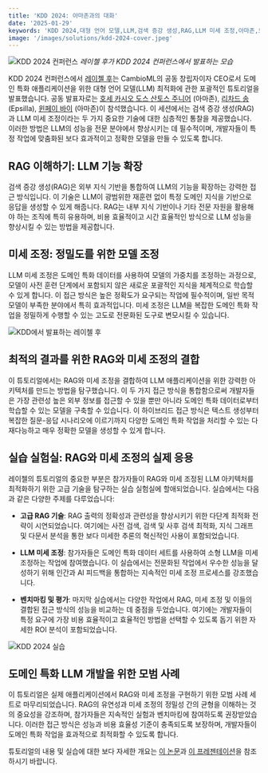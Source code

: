 ```yaml
---
title: 'KDD 2024: 아마존과의 대화'
date: '2025-01-29'
keywords: 'KDD 2024,대형 언어 모델,LLM,검색 증강 생성,RAG,LLM 미세 조정,아마존,도메인 특화 AI,기계 학습,컨퍼런스'
image: '/images/solutions/kdd-2024-cover.jpeg'
---
```


![KDD 2024 컨퍼런스](/images/solutions/kdd-2024-cover.jpeg)
_레이첼 후가 KDD 2024 컨퍼런스에서 발표하는 모습_

KDD 2024 컨퍼런스에서 [레이첼 후](https://www.linkedin.com/in/rachelsonghu/)는 CambioML의 공동 창립자이자 CEO로서 도메인 특화 애플리케이션을 위한 대형 언어 모델(LLM) 최적화에 관한 포괄적인 튜토리얼을 발표했습니다. 공동 발표자로는 [호세 카시오 도스 산토스 주니어](https://www.linkedin.com/in/jcassiojr/) (아마존), [리차드 송](https://www.linkedin.com/in/renchu-richard-song-a4099247/) (Epsilla), [윈페이 바이](https://www.linkedin.com/in/yunfei-felix-bai-909b861/) (아마존)이 참석했습니다. 이 세션에서는 검색 증강 생성(RAG)과 LLM 미세 조정이라는 두 가지 중요한 기술에 대한 심층적인 통찰을 제공했습니다. 이러한 방법은 LLM의 성능을 전문 분야에서 향상시키는 데 필수적이며, 개발자들이 특정 작업에 맞춤화된 보다 효과적이고 정확한 모델을 만들 수 있도록 합니다.

## RAG 이해하기: LLM 기능 확장

검색 증강 생성(RAG)은 외부 지식 기반을 통합하여 LLM의 기능을 확장하는 강력한 접근 방식입니다. 이 기술은 LLM이 광범위한 재훈련 없이 특정 도메인 지식을 기반으로 응답을 생성할 수 있게 해줍니다. RAG는 내부 지식 기반이나 기타 전문 자원을 활용해야 하는 조직에 특히 유용하며, 비용 효율적이고 시간 효율적인 방식으로 LLM 성능을 향상시킬 수 있는 방법을 제공합니다.

## 미세 조정: 정밀도를 위한 모델 조정

LLM 미세 조정은 도메인 특화 데이터를 사용하여 모델의 가중치를 조정하는 과정으로, 모델이 사전 훈련 단계에서 포함되지 않은 새로운 포괄적인 지식을 체계적으로 학습할 수 있게 합니다. 이 접근 방식은 높은 정확도가 요구되는 작업에 필수적이며, 일반 목적 모델이 부족한 분야에서 특히 효과적입니다. 미세 조정은 LLM을 복잡한 도메인 특화 작업을 정밀하게 수행할 수 있는 고도로 전문화된 도구로 변모시킬 수 있습니다.

![KDD에서 발표하는 레이첼 후](/images/solutions/kdd-2024-rachel.jpeg)

## 최적의 결과를 위한 RAG와 미세 조정의 결합

이 튜토리얼에서는 RAG와 미세 조정을 결합하여 LLM 애플리케이션을 위한 강력한 아키텍처를 만드는 방법을 탐구했습니다. 이 두 가지 접근 방식을 통합함으로써 개발자들은 가장 관련성 높은 외부 정보를 접근할 수 있을 뿐만 아니라 도메인 특화 데이터로부터 학습할 수 있는 모델을 구축할 수 있습니다. 이 하이브리드 접근 방식은 텍스트 생성부터 복잡한 질문-응답 시나리오에 이르기까지 다양한 도메인 특화 작업을 처리할 수 있는 다재다능하고 매우 정확한 모델을 생성할 수 있게 합니다.

## 실습 실험실: RAG와 미세 조정의 실제 응용

레이첼의 튜토리얼의 중요한 부분은 참가자들이 RAG와 미세 조정된 LLM 아키텍처를 최적화하기 위한 고급 기술을 탐구하는 실습 실험실에 할애되었습니다. 실습에서는 다음과 같은 다양한 주제를 다루었습니다:

- **고급 RAG 기술**: RAG 출력의 정확성과 관련성을 향상시키기 위한 다단계 최적화 전략이 시연되었습니다. 여기에는 사전 검색, 검색 및 사후 검색 최적화, 지식 그래프 및 다문서 분석을 통한 보다 미세한 추론의 혁신적인 사용이 포함되었습니다.

- **LLM 미세 조정**: 참가자들은 도메인 특화 데이터 세트를 사용하여 소형 LLM을 미세 조정하는 작업에 참여했습니다. 이 실습에서는 전문화된 작업에서 우수한 성능을 달성하기 위해 인간과 AI 피드백을 통합하는 지속적인 미세 조정 프로세스를 강조했습니다.

- **벤치마킹 및 평가**: 마지막 실습에서는 다양한 작업에서 RAG, 미세 조정 및 이들의 결합된 접근 방식의 성능을 비교하는 데 중점을 두었습니다. 여기에는 개발자들이 특정 요구에 가장 비용 효율적이고 효율적인 방법을 선택할 수 있도록 돕기 위한 자세한 ROI 분석이 포함되었습니다.

![KDD 2024 실습](/images/solutions/kdd-2024-labs.jpg)

## 도메인 특화 LLM 개발을 위한 모범 사례

이 튜토리얼은 실제 애플리케이션에서 RAG와 미세 조정을 구현하기 위한 모범 사례 세트로 마무리되었습니다. RAG의 유연성과 미세 조정의 정밀성 간의 균형을 이해하는 것의 중요성을 강조하며, 참가자들은 지속적인 실험과 벤치마킹에 참여하도록 권장받았습니다. 이러한 접근 방식은 성능과 비용 효율성 기준이 충족되도록 보장하며, 개발자들이 도메인 특화 작업을 효과적으로 최적화할 수 있도록 합니다.

튜토리얼의 내용 및 실습에 대한 보다 자세한 개요는 [이 논문](https://dl.acm.org/doi/abs/10.1145/3637528.3671445)과 [이 프레젠테이션](https://docs.google.com/presentation/d/18PJctnI-KbABE1El_AifjN_7eoHatuaoN8-2q57xpSw/edit#slide=id.g2f5cc21ff85_5_1096)을 참조하시기 바랍니다.
